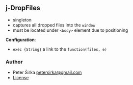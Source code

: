 ## j-DropFiles

- singleton
- captures all dropped files into the `window`
- must be located under `<body>` element due to positioning

__Configuration__:

- `exec {String}` a link to the `function(files, e)`

### Author

- Peter Širka <petersirka@gmail.com>
- [License](https://www.totaljs.com/license/)